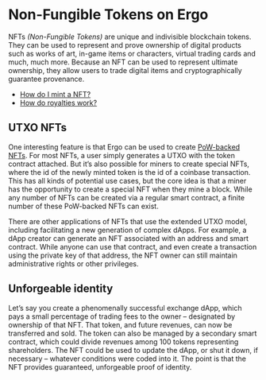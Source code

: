 # Non-Fungible Tokens on Ergo
NFTs *(Non-Fungible Tokens)* are unique and indivisible blockchain tokens. They can be used to represent and prove ownership of digital products such as works of art, in-game items or characters, virtual trading cards and much, much more. Because an NFT can be used to represent ultimate ownership, they allow users to trade digital items and cryptographically guarantee provenance.

- [How do I mint a NFT?](create.md)
- [How do royalties work?](royalties.md)

## UTXO NFTs

One interesting feature is that Ergo can be used to create [PoW-backed NFTs](PoW_tokens.md). For most NFTs, a user simply generates a UTXO with the token contract attached. But it’s also possible for miners to create special NFTs, where the id of the newly minted token is the id of a coinbase transaction. This has all kinds of potential use cases, but the core idea is that a miner has the opportunity to create a special NFT when they mine a block. While any number of NFTs can be created via a regular smart contract, a finite number of these PoW-backed NFTs can exist.

There are other applications of NFTs that use the extended UTXO model, including facilitating a new generation of complex dApps. For example, a dApp creator can generate an NFT associated with an address and smart contract. While anyone can use that contract, and even create a transaction using the private key of that address, the NFT owner can still maintain administrative rights or other privileges.

## Unforgeable identity

Let’s say you create a phenomenally successful exchange dApp, which pays a small percentage of trading fees to the owner – designated by ownership of that NFT. That token, and future revenues, can now be transferred and sold. The token can also be managed by a secondary smart contract, which could divide revenues among 100 tokens representing shareholders. The NFT could be used to update the dApp, or shut it down, if necessary – whatever conditions were coded into it. The point is that the NFT provides guaranteed, unforgeable proof of identity.

